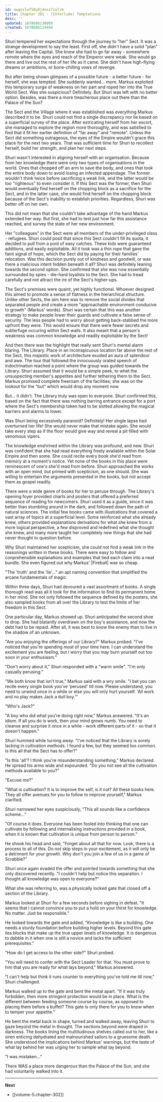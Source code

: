```yaml
---
id: owgoslwf58y8j4nxz7zylrm
title: Chapter 301 - (Interlude) Temptations
desc: ''
updated: 1678686130989
created: 1678606124494
---
```


Shuri tempered her expectations through the journey to "her" Sect. It was a strange development to say the least. First off, she didn't have a solid "plan" after leaving the Capital. She knew she had to go far away - somewhere remote where the eyes and reach of the Emperor were weak. She would go there and live out the rest of her life as it came. She didn't have high-flying dreams or ambitions, or bone-chilling vows of revenge.

But after being shown glimpses of a possible future - a better future - for herself, she was tempted. She suddenly wanted... more. Markus exploited this temporary surge of weakness on her part and roped her into the True World Sect. Was she suspicious? Definitely. But Shuri was left with no better option. Besides, was there a more treacherous place out there than the Palace of the Sun?

The Sect and the Village where it was established was everything Markus described it to be. Shuri could not find a single discrepancy nor lie based on a superficial survey of the place. After extricating herself from her escort, she managed to explore the region more thoroughly, and was satisfied to find that it fit her earlier definition of "far away" and "remote". Unless the Sect did something outrageous, the eyes of the Empire wouldn't grace this place for the next two years. That was sufficient time for Shuri to recollect herself, build her strength, and plan her next steps.

Shuri wasn't interested in aligning herself with an organisation. Because from her knowledge there were only two types of organisations in the world. Ones that chopped off an arm to save the body, and ones that took the entire body down to avoid losing an infected appendage. The former wouldn't think twice before sacrificing a weak link, and the latter would be too "righteous" to even consider it. If this Sect was the former, then Shuri would eventually find herself on the chopping block as a sacrifice for the Sect, and in the latter case, she would find herself on the chopping block because of the Sect's inability to establish priorities. Regardless, Shuri was better off on her own.

This did not mean that she couldn't take advantage of the hand Markus extended her way. But first, she had to test just how far this assistance reached, and survey the state of her new environment.

Her "colleagues" in the Sect were all members of the under-privileged class - refugees. Shuri could posit that since this Sect couldn't fill its quota, it decided to pull from a pool of easy catches. These kids were guaranteed additions, and easily exploitable. All it took was a thin rope that gave the faint signal of hope, which the Sect did by paying for their families' relocation. Was this decision purely out of kindness and goodwill, or was there a malicious intent hidden beneath it all? Shuri was definitely leaning towards the second option. She confirmed that she was now essentially surrounded by spies - die-hard loyalists to the Sect. She had to tread carefully and not attract the ire of the Sect's higher-ups.

The Sect's premises were quaint, yet highly functional. Whoever designed this aimed to promote a sense of flatness in the hierarchical structure. Unlike other Sects, the aim here was to remove the social divides that separated people and create a more "approachable environment conducive to growth" (Markus' words). Shuri was certain that this was another strategy to make people lower their guards and cultivate a false sense of security. The less people had to worry about getting back-stabbed the more upfront they were. This would ensure that there were fewer secrets and subterfuge occuring within Sect walls. It also meant that a person's weakness was common knowledge and readily exploitable by the Sect!

And then there was the highlight that really sent Shuri's mental alarm blaring. The Library. Place in an inconspicuous location far above the rest of the Sect, this majestic work of architecture exuded an aura of splendour and awe. The tour that followed the innocuously orated speech of indoctrination reached a point where the group was guided towards the Library. Shuri assumed that it would be a simple peek, to whet the unsuspecting member's appetites and further tethering them to the Sect. Markus promised complete freeroam of the facilities; she was on the lookout for the "but" which would drop any moment now.

But... it didn't. The Library truly was open to everyone. Shuri confirmed this, based on the fact that there was nothing barring entrance except for a port where the Sect's membership token had to be slotted allowing the magical barriers and alarms to lower.

Was Shuri being excessively paranoid? Definitely! Her single lapse had overturned her life! She would never make that mistake again. She would take every step as if the floor would give way and reveal a pit filled with venomous vipers.

The knowledge enshrined within the Library was profound, and new. Shuri was confident that she had read everything freely available within the Solar Empire and then some. She could recite every book she'd read from memory at a moment's notice. Yet none of the books in this place were reminescent of one's she'd read from before. Shuri approached the works with an open mind, but primed with scepticism, as one should. She was willing to entertain the arguments presented in the books, but not accept them as gospel readily.

There were a wide genre of books for her to peruse through. The Library's opening foyer provided charts and posters that offered a preferred sequence of reading for newcomers. Shuri used it as a guide, since it was better than stumbling around in the dark, and followed down the path of natural sciences. The initial few books came with illustrations that covered a vast array of topics at a superficial level. Some reinforced what she already knew, others provided explanations derivations for what she knew from a more logical perspective, a few disproved and redefined what she thought she knew, and many more taught her completely new things that she had never thought to question before.

Why Shuri maintained her scepticism, she could not find a weak link in the reasonings written in these books. There were easy to follow and conprehensible explanations and examples that tied each claim into a neat bundle. She even figured out why Markus' |Fireball| was so cheap.

"The 'truth' and the 'lie'..." an apt naming convention that simplified the arcane fundamentals of magic.

Within three days, Shuri had devoured a vast assortment of books. A single thorough read was all it took for the information to find its permanent home in her mind. She not only followed the sequence defined by the posters, she also sampled books from all over the Library to test the limits of her freedom in this Sect.

One particular day, Markus showed up. Shuri anticipated the second shoe to drop. She had blatantly overdrawn on the boy's assistance, and now the debt had to be repaid. After all, it was best to know the enemy than to live in the shadow of an unknown.

"Are you enjoying the offerings of our Library?" Markus probed. "I've noticed that you're spending most of your time here. I can understand the excitement you are feeling, but I worry that you may burn yourself out too soon in your enthusiasm."

"Don't worry about it," Shuri responded with a "warm smile". "I'm only casually perusing."

"We both know that isn't true," Markus said with a wry smile. "I bet you can recite every single book you've 'perused' till now. Please understand, you need to unwind once in a while or else you will only hurt yourself. 'All work and no play makes Jack a dull boy.'"

"Who's Jack?"

"A boy who did what you're doing right now," Markus answered. "It's an idiom. If all you do is work, then your mind grows numb. You need to cleanse and surprise it once in a while - work different parts of it - so that it doesn't happen."

Shuri hummed while turning away. "I've noticed that the Library is sorely lacking in cultivation methods. I found a few, but they seemed too common. Is this all that the Sect has to offer?"

"Is this 'all'? I think you're misunderstanding something," Markus declared. He spread his arms wide and expounded. "Do you not see all the cultivation methods available to you?"

"Excuse me?"

"What is cultivation? It is to improve the self, is it not? All these books here. They all offer avenues for you to follow to improve yourself," Markus clarified.

Shuri narrowed her eyes suspiciously, "This all sounds like a confidence scheme..."

"Of course it does. Everyone has been fooled into thinking that one can cultivate by following and internalising instructions provided in a book, when it is known that cultivation is unique from person to person."

He shook his head and said, "Forget about all that for now. Look, there is a process to all of this. Do not skip steps in your excitement, as it will only be a detriment for your growth. Why don't you join a few of us in a game of Scrabble?"

Shuri once again evaded the offer and pointed towards something that she only discovered recently. "I couldn't help but notice this separation. I thought all knowledge was open to everyone?"

What she was referring to, was a physically locked gate that closed off a section of the Library.

Markus looked at Shuri for a few seconds before sighing in defeat. "It seems that I cannot convince you to put a hold on your thirst for knowledge. No matter. Just be responsible."

He looked towards the gate and added, "Knowledge is like a building. One needs a sturdy foundation before building higher levels. Beyond this gate lies blocks that make up the true upper levels of knowledge. It is dangerous to dabble in it when one is still a novice and lacks the sufficient prerequisites."

"How do I get access to the other side?" Shuri probed.

"You will need to confer with the Sect Leader for that. You must prove to him that you are ready for what lays beyond," Markus answered.

"I can't help but think it runs counter to everything you've told me till now," Shuri challenged.

Markus walked up to the gate and bent the metal apart. "If it was truly forbidden, then more stringent protection would be in place. What is the different between feeding someone course by course, as opposed to placing them before a buffet? This gate is only there for you to know when to temper your appetite."

He bent the metal back in shape, turned and walked away, leaving Shuri to gaze beyond the metal in thought. The sections beyond were draped in darkness. The books lining the multitudinous shelves called out to her, like a siren enticing dehydrated and malnourished sailors to a gruesome death. She understood the implications behind Markus' warnings, but the taste of what lay behind her was urging her to sample what lay beyond.

"I was mistaken..."

There WAS a place more dangerous than the Palace of the Sun, and she had voluntarily walked into it.

____

**Next**
* [[volume-5.chapter-302]]